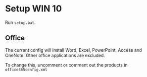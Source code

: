 # Setup WIN 10

Run `setup.bat`.

## Office

The current config will install Word, Excel, PowerPoint, Access and OneNote. Other office applications are excluded.

To change this, uncomment or comment out the products in `office365config.xml`
